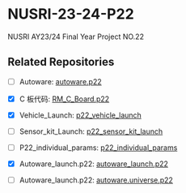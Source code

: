 # NUSRI-23-24-P22

NUSRI AY23/24 Final Year Project NO.22

## Related Repositories

* [ ] Autoware: [autoware.p22](https://github.com/TangLongbin/autoware.p22)
    
* [X] C 板代码: [RM_C_Board.p22](https://github.com/TangLongbin/RM_C_Board.p22)

* [X] Vehicle_Launch: [p22_vehicle_launch](https://github.com/NUSRI-P22/p22_vehicle_launch)

* [ ] Sensor_kit_Launch: [p22_sensor_kit_launch](https://github.com/NUSRI-P22/p22_sensor_kit_launch)

* [ ] P22_individual_params: [p22_individual_params](https://github.com/NUSRI-P22/p22_individual_params)

* [X] Autoware_launch.p22: [autoware_launch.p22](https://github.com/NUSRI-P22/autoware_launch.p22)

* [ ] Autoware_launch.p22: [autoware.universe.p22](https://github.com/NUSRI-P22/autoware.universe.p22)

